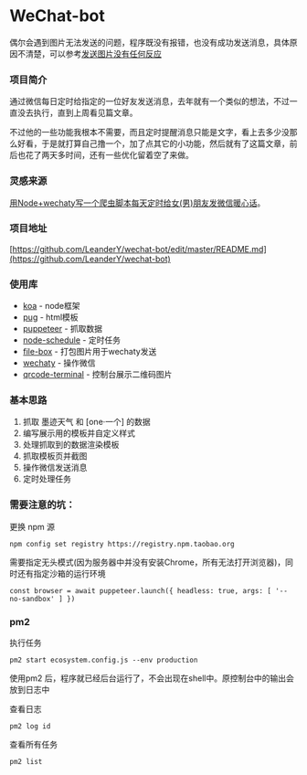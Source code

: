 # WeChat-bot

偶尔会遇到图片无法发送的问题，程序既没有报错，也没有成功发送消息，具体原因不清楚，可以参考[发送图片没有任何反应](https://github.com/Chatie/wechaty/issues/1618)

### 项目简介

通过微信每日定时给指定的一位好友发送消息，去年就有一个类似的想法，不过一直没去执行，直到上周看见篇文章。

不过他的一些功能我根本不需要，而且定时提醒消息只能是文字，看上去多少没那么好看，于是就打算自己撸一个，加了点其它的小功能，然后就有了这篇文章，前后也花了两天多时间，还有一些优化留着空了来做。

### 灵感来源

[用Node+wechaty写一个爬虫脚本每天定时给女(男)朋友发微信暖心话](https://juejin.im/post/5c77c6bef265da2de6611cff)。

### 项目地址

[https://github.com/LeanderY/wechat-bot/edit/master/README.md](https://github.com/LeanderY/wechat-bot)

### 使用库

* [koa](https://github.com/koajs/koa) - node框架
* [pug](https://github.com/pugjs/pug) - html模板
* [puppeteer](https://github.com/GoogleChrome/puppeteer) - 抓取数据
* [node-schedule](https://github.com/node-schedule/node-schedule) - 定时任务
* [file-box](https://github.com/huan/file-box) - 打包图片用于wechaty发送
* [wechaty](https://github.com/chatie/wechaty) - 操作微信
* [qrcode-terminal](https://github.com/gtanner/qrcode-terminal) - 控制台展示二维码图片

### 基本思路

1. 抓取 墨迹天气 和 [one·一个] 的数据
2. 编写展示用的模板并自定义样式
3. 处理抓取到的数据渲染模板
4. 抓取模板页并截图
5. 操作微信发送消息
6. 定时处理任务

### 需要注意的坑：

更换 npm 源
```
npm config set registry https://registry.npm.taobao.org
```

需要指定无头模式(因为服务器中并没有安装Chrome，所有无法打开浏览器)，同时还有指定沙箱的运行环境

`
const browser = await puppeteer.launch({
    headless: true,
    args: [ '--no-sandbox' ]
})
`
### pm2

执行任务

`pm2 start ecosystem.config.js --env production`

使用pm2 后，程序就已经后台运行了，不会出现在shell中。原控制台中的输出会放到日志中

查看日志

`pm2 log id`

查看所有任务

`pm2 list`
